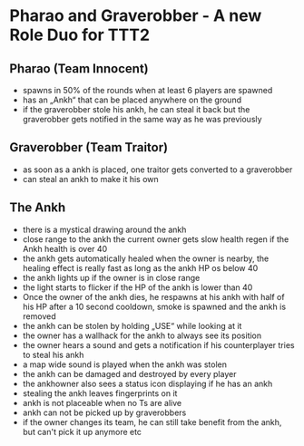 # Pharao and Graverobber - A new Role Duo for TTT2

## Pharao (Team Innocent)

- spawns in 50% of the rounds when at least 6 players are spawned
- has an „Ankh“ that can be placed anywhere on the ground
- if the graverobber stole his ankh, he can steal it back but the graverobber gets notified in the same way as he was previously

## Graverobber (Team Traitor)

- as soon as a ankh is placed, one traitor gets converted to a graverobber
- can steal an ankh to make it his own

## The Ankh

- there is a mystical drawing around the ankh
- close range to the ankh the current owner gets slow health regen if the Ankh health is over 40
- the ankh gets automatically healed when the owner is nearby, the healing effect is really fast as long as the ankh HP os below 40
- the ankh lights up if the owner is in close range
- the light starts to flicker if the HP of the ankh is lower than 40
- Once the owner of the ankh dies, he respawns at his ankh with half of his HP after a 10 second cooldown, smoke is spawned and the ankh is removed
- the ankh can be stolen by holding „USE“ while looking at it
- the owner has a wallhack for the ankh to always see its position
- the owner hears a sound and gets a notification if his counterplayer tries to steal his ankh
- a map wide sound is played when the ankh was stolen
- the ankh can be damaged and destroyed by every player
- the ankhowner also sees a status icon displaying if he has an ankh
- stealing the ankh leaves fingerprints on it
- ankh is not placeable when no Ts are alive
- ankh can not be picked up by graverobbers
- if the owner changes its team, he can still take benefit from the ankh, but can't pick it up anymore etc
